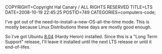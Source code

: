 COPYRIGHT=Copyright Hal Canary / ALL RIGHTS RESERVED
TITLE=LTS
DATE=2008-10-19 22:45:25
POSTID=749
CATEGORIES=computers-code;

I've got out of the need-to-install-a-new-OS-all-the-time mode. This is mostly because Linux Distributions these days are mostly good enough.

So I've got Ubuntu [8.04](http://en.wikipedia.org/wiki/History_of_Ubuntu_releases#Ubuntu_8.04_.28Hardy_Heron.29) (Hardy Heron) installed. Since this is a "Long Term Support" release, I'll leave it installed until the next LTS release or until it end-of-lifes.
